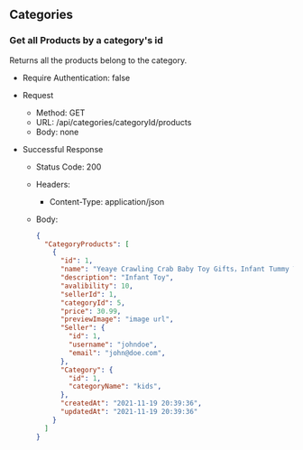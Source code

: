 ## Categories

### Get all Products by a category's id

Returns all the products belong to the category.

* Require Authentication: false
* Request
  * Method: GET
  * URL: /api/categories/categoryId/products
  * Body: none

* Successful Response
  * Status Code: 200
  * Headers:
    * Content-Type: application/json
  * Body:

    ```json
    {
      "CategoryProducts": [
        {
          "id": 1,
          "name": "Yeaye Crawling Crab Baby Toy Gifts，Infant Tummy Time Toys",
          "description": "Infant Toy",
          "avalibility": 10,
          "sellerId": 1,
          "categoryId": 5,
          "price": 30.99,
          "previewImage": "image url",
          "Seller": {
            "id": 1,
            "username": "johndoe",
            "email": "john@doe.com",
          },
          "Category": {
            "id": 1,
            "categoryName": "kids",
          },
          "createdAt": "2021-11-19 20:39:36",
          "updatedAt": "2021-11-19 20:39:36"
        }
      ]
    }
    ```
